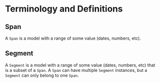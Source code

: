 # Terminology and Definitions

## Span

A `Span` is a model with a range of some value (dates, numbers, etc).

## Segment

A `Segment` is a model with a range of some value (dates, numbers, etc) that is a subset of a `Span`. A `Span` can have multiple `Segment` instances, but a `Segment` can only belong to one `Span`.
